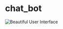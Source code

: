# chat_bot

![Beautiful User Interface]("https://raw.githubusercontent.com/possible3656/chat_bot/master/screenshot/Screenshot_20220828-162611.jpg" "chat bot")
